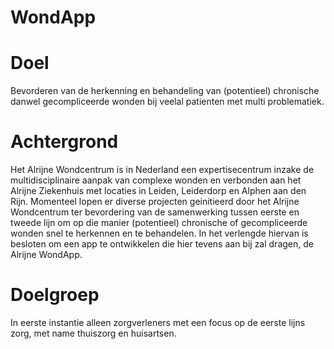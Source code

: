 # WondApp
# Doel
Bevorderen van de herkenning en behandeling van (potentieel) chronische danwel gecompliceerde wonden bij veelal patienten met multi problematiek.

# Achtergrond
Het Alrijne Wondcentrum is in Nederland een expertisecentrum inzake de multidisciplinaire aanpak van complexe wonden en verbonden aan het Alrijne Ziekenhuis met locaties in Leiden, Leiderdorp en Alphen aan den Rijn. Momenteel lopen er diverse projecten geinitieerd door het Alrijne Wondcentrum ter bevordering van de samenwerking tussen eerste en tweede lijn om op die manier (potentieel) chronische of gecompliceerde wonden snel te herkennen en te behandelen.
In het verlengde hiervan is besloten om een app te ontwikkelen die hier tevens aan bij zal dragen, de Alrijne WondApp.

# Doelgroep
In eerste instantie alleen zorgverleners met een focus op de eerste lijns zorg, met name thuiszorg en huisartsen.
